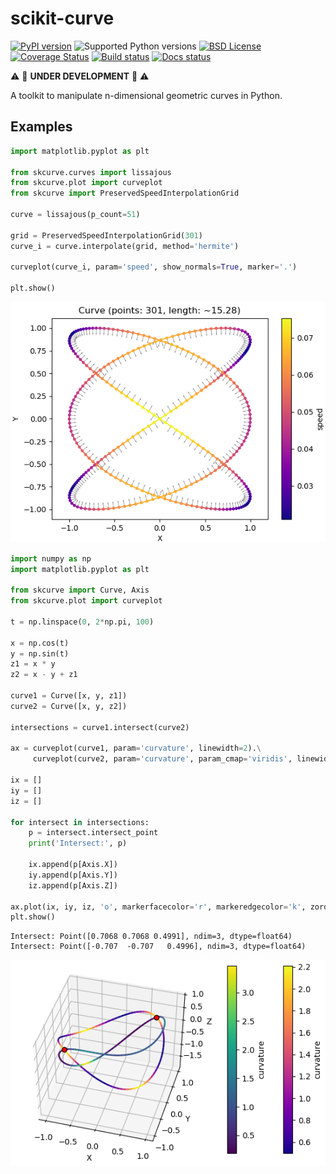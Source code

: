 # scikit-curve

[![PyPI version](https://img.shields.io/pypi/v/scikit-curve.svg)](https://pypi.python.org/pypi/scikit-curve)
![Supported Python versions](https://img.shields.io/pypi/pyversions/scikit-curve.svg)
[![BSD License](https://img.shields.io/pypi/l/scikit-curve.svg)](https://github.com/espdev/scikit-curve/blob/master/LICENSE)
[![Coverage Status](https://coveralls.io/repos/github/espdev/scikit-curve/badge.svg?branch=master)](https://coveralls.io/github/espdev/scikit-curve?branch=master)
[![Build status](https://travis-ci.org/espdev/scikit-curve.svg?branch=master)](https://travis-ci.org/espdev/scikit-curve)
[![Docs status](https://readthedocs.org/projects/scikit-curve/badge/)](https://scikit-curve.readthedocs.io/en/latest/)

:warning: :construction: **UNDER DEVELOPMENT** :construction:  :warning:

A toolkit to manipulate n-dimensional geometric curves in Python.

## Examples

```python
import matplotlib.pyplot as plt

from skcurve.curves import lissajous
from skcurve.plot import curveplot
from skcurve import PreservedSpeedInterpolationGrid

curve = lissajous(p_count=51)

grid = PreservedSpeedInterpolationGrid(301)
curve_i = curve.interpolate(grid, method='hermite')

curveplot(curve_i, param='speed', show_normals=True, marker='.')

plt.show()
```

![lissajous plot](assets/lissajous_plot.png)

```python
import numpy as np
import matplotlib.pyplot as plt

from skcurve import Curve, Axis
from skcurve.plot import curveplot

t = np.linspace(0, 2*np.pi, 100)

x = np.cos(t)
y = np.sin(t)
z1 = x * y
z2 = x - y + z1

curve1 = Curve([x, y, z1])
curve2 = Curve([x, y, z2])

intersections = curve1.intersect(curve2)

ax = curveplot(curve1, param='curvature', linewidth=2).\
     curveplot(curve2, param='curvature', param_cmap='viridis', linewidth=2).axes

ix = []
iy = []
iz = []

for intersect in intersections:
    p = intersect.intersect_point
    print('Intersect:', p)

    ix.append(p[Axis.X])
    iy.append(p[Axis.Y])
    iz.append(p[Axis.Z])

ax.plot(ix, iy, iz, 'o', markerfacecolor='r', markeredgecolor='k', zorder=1000)
plt.show()
```

```
Intersect: Point([0.7068 0.7068 0.4991], ndim=3, dtype=float64)
Intersect: Point([-0.707  -0.707   0.4996], ndim=3, dtype=float64)
```

![3d_curves plot](assets/3d_curves_plot.png)
